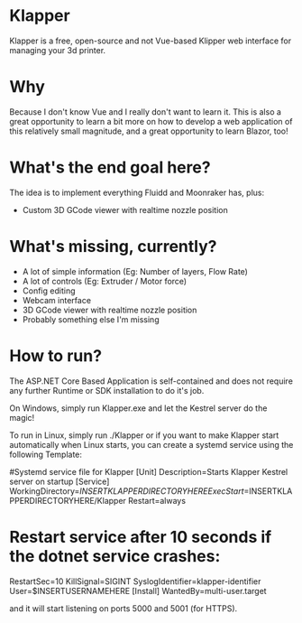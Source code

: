 # Klapper
Klapper is a free, open-source and not Vue-based Klipper web interface for managing your 3d printer.

# Why
Because I don't know Vue and I really don't want to learn it. This is also a great opportunity to learn a bit more on how to develop a web application of this relatively small magnitude, and a great opportunity to learn Blazor, too!

# What's the end goal here?
The idea is to implement everything Fluidd and Moonraker has, plus:
- Custom 3D GCode viewer with realtime nozzle position

# What's missing, currently?
- A lot of simple information (Eg: Number of layers, Flow Rate)
- A lot of controls (Eg: Extruder / Motor force)
- Config editing
- Webcam interface
- 3D GCode viewer with realtime nozzle position
- Probably something else I'm missing

# How to run?
The ASP.NET Core Based Application is self-contained and does not require any further Runtime or SDK installation to do it's job.

On Windows, simply run Klapper.exe and let the Kestrel server do the magic!

To run in Linux, simply run ./Klapper or if you want to make Klapper start automatically when Linux starts, you can create a systemd service using the following Template:

#Systemd service file for Klapper
[Unit]
Description=Starts Klapper Kestrel server on startup
[Service]
 WorkingDirectory=$INSERTKLAPPERDIRECTORYHERE
ExecStart=$INSERTKLAPPERDIRECTORYHERE/Klapper
Restart=always
# Restart service after 10 seconds if the dotnet service crashes:
RestartSec=10
KillSignal=SIGINT
SyslogIdentifier=klapper-identifier
User=$INSERTUSERNAMEHERE
[Install]
WantedBy=multi-user.target

and it will start listening on ports 5000 and 5001 (for HTTPS).
